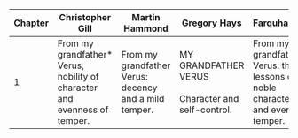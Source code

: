|Chapter|Christopher Gill|Martin Hammond|Gregory Hays|Farquharson|
|---|---|---|---|---|
|1|From my grandfather* Verus, nobility of character and evenness of temper.|From my grandfather Verus: decency and a mild temper.| MY GRANDFATHER VERUS <br /><br /> Character and self-control.| From my grandfather Verus: the lessons of noble character and even temper.
